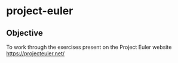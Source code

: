# project-euler

## Objective

To work through the exercises present on the Project Euler website
https://projecteuler.net/
